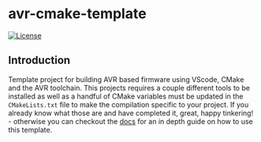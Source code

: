 # avr-cmake-template
[![License](https://img.shields.io/badge/License-Apache_2.0-blue.svg)](https://opensource.org/licenses/Apache-2.0)

## Introduction
Template project for building AVR based firmware using VScode, CMake and the AVR toolchain. This projects requires a couple different tools to be installed as well as a handful of CMake variables must be updated in the ```CMakeLists.txt``` file to make the compilation specific to your project. If you already know what those are and have completed it, great, happy tinkering! - otherwise you can checkout the [docs](https://greatlakesdev.io/docs/firmware/avr-cmake-template) for an in depth guide on how to use this template.

